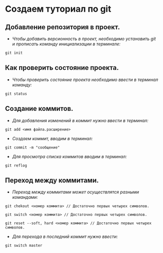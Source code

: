 # Создаем туториал по git

## Добавление репозитория в проект.

- *Чтобы добавить версионность в проект, необходимо установить *git* и прописать команду инициализации в терминале:*

```fix
git init
```

## Как проверить состояние проекта.

- *Чтобы проверить состояние проекта необходимо ввести в терминал команду:*

```fix
git status
```
## Создание коммитов.

- *Для добавления изменений в коммит нужно ввести в терминал:*

```fix
git add <имя файла.расширение>
```
- *Создаем коммит, вводим в терминал:*

```fix
git commit -m "сообщение"
```
- *Для просмотра списка коммитов вводим в терминал:*

```fix
git reflog
```

## Переход между коммитами.
- *Переход между коммитами может осуществлятся разными командами:*
```fix
git chekout <номер коммита> // Достаточно первых четырех символов.

git switch <номер коммита> // Достаточно первых четырех символов.

git reset --soft, hard <номер коммита> // Достаточно первых четырех символов.
```
- *Для перехода в последний коммит нужно ввести:*

```fix
git switch master
```